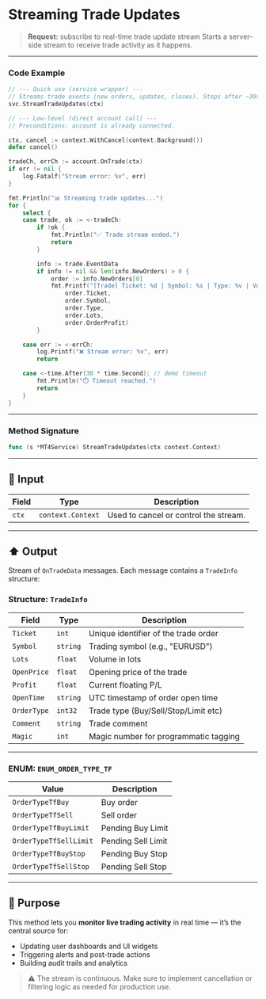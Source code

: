 # Streaming Trade Updates

> **Request:** subscribe to real-time trade update stream
> Starts a server-side stream to receive trade activity as it happens.

---

### Code Example

```go
// --- Quick use (service wrapper) ---
// Streams trade events (new orders, updates, closes). Stops after ~30s in demo.
svc.StreamTradeUpdates(ctx)

// --- Low-level (direct account call) ---
// Preconditions: account is already connected.

ctx, cancel := context.WithCancel(context.Background())
defer cancel()

tradeCh, errCh := account.OnTrade(ctx)
if err != nil {
    log.Fatalf("Stream error: %v", err)
}

fmt.Println("📊 Streaming trade updates...")
for {
    select {
    case trade, ok := <-tradeCh:
        if !ok {
            fmt.Println("✅ Trade stream ended.")
            return
        }

        info := trade.EventData
        if info != nil && len(info.NewOrders) > 0 {
            order := info.NewOrders[0]
            fmt.Printf("[Trade] Ticket: %d | Symbol: %s | Type: %v | Volume: %.2f | Profit: %.2f\n",
                order.Ticket,
                order.Symbol,
                order.Type,
                order.Lots,
                order.OrderProfit)
        }

    case err := <-errCh:
        log.Printf("❌ Stream error: %v", err)
        return

    case <-time.After(30 * time.Second): // demo timeout
        fmt.Println("⏱️ Timeout reached.")
        return
    }
}

```

---

### Method Signature

```go
func (s *MT4Service) StreamTradeUpdates(ctx context.Context)
```

---

## 🔽 Input

| Field | Type              | Description                           |
| ----- | ----------------- | ------------------------------------- |
| `ctx` | `context.Context` | Used to cancel or control the stream. |

---

## ⬆️ Output

Stream of `OnTradeData` messages. Each message contains a `TradeInfo` structure:

### Structure: `TradeInfo`

| Field       | Type     | Description                           |
| ----------- | -------- | ------------------------------------- |
| `Ticket`    | `int`    | Unique identifier of the trade order  |
| `Symbol`    | `string` | Trading symbol (e.g., "EURUSD")       |
| `Lots`      | `float`  | Volume in lots                        |
| `OpenPrice` | `float`  | Opening price of the trade            |
| `Profit`    | `float`  | Current floating P/L                  |
| `OpenTime`  | `string` | UTC timestamp of order open time      |
| `OrderType` | `int32`  | Trade type (Buy/Sell/Stop/Limit etc)  |
| `Comment`   | `string` | Trade comment                         |
| `Magic`     | `int`    | Magic number for programmatic tagging |

---

### ENUM: `ENUM_ORDER_TYPE_TF`

| Value                  | Description        |
| ---------------------- | ------------------ |
| `OrderTypeTfBuy`       | Buy order          |
| `OrderTypeTfSell`      | Sell order         |
| `OrderTypeTfBuyLimit`  | Pending Buy Limit  |
| `OrderTypeTfSellLimit` | Pending Sell Limit |
| `OrderTypeTfBuyStop`   | Pending Buy Stop   |
| `OrderTypeTfSellStop`  | Pending Sell Stop  |

---

## 🎯 Purpose

This method lets you **monitor live trading activity** in real time — it’s the central source for:

* Updating user dashboards and UI widgets
* Triggering alerts and post-trade actions
* Building audit trails and analytics

> ⚠️ The stream is continuous. Make sure to implement cancellation or filtering logic as needed for production use.
